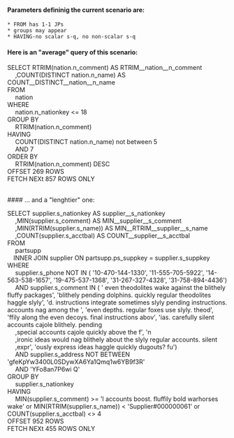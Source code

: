 
#### Parameters defininig the current scenario are:
    * FROM has 1-1 JPs
    * groups may appear
    * HAVING-no scalar s-q, no non-scalar s-q

#### Here is an "average" query of this scenario:<br>



 SELECT RTRIM(nation.n_comment) AS RTRIM__nation__n_comment<br>&emsp; ,COUNT(DISTINCT nation.n_name) AS COUNT__DISTINCT__nation__n_name<br>FROM<br>&emsp; nation <br>WHERE<br>&emsp; nation.n_nationkey <=  18 <br>GROUP BY<br>&emsp;  RTRIM(nation.n_comment)  <br>HAVING<br>&emsp;  COUNT(DISTINCT nation.n_name) not between  5<br>&emsp; AND 7  <br>ORDER BY<br>&emsp; RTRIM(nation.n_comment) DESC <br>OFFSET 269 ROWS <br>FETCH NEXt 857 ROWS ONLY


<br>#### ... and a "lenghtier" one:
<br>


 SELECT supplier.s_nationkey AS supplier__s_nationkey<br>&emsp; ,MIN(supplier.s_comment) AS MIN__supplier__s_comment<br>&emsp; ,MIN(RTRIM(supplier.s_name)) AS MIN__RTRIM__supplier__s_name<br>&emsp; ,COUNT(supplier.s_acctbal) AS COUNT__supplier__s_acctbal<br>FROM<br>&emsp; partsupp<br>&emsp;INNER JOIN supplier ON partsupp.ps_suppkey = supplier.s_suppkey <br>WHERE<br>&emsp; supplier.s_phone NOT IN  ( '10-470-144-1330', '11-555-705-5922', '14-563-538-1657', '19-475-537-1368', '31-267-327-4328', '31-758-894-4436')  <br>&emsp; AND supplier.s_comment IN  ( ' even theodolites wake against the blithely fluffy packages', 'blithely pending dolphins. quickly regular theodolites haggle slyly', 'd. instructions integrate sometimes slyly pending instructions. accounts nag among the ', 'even depths. regular foxes use slyly. theod', 'ffily along the even decoys. final instructions abov', 'ias. carefully silent accounts cajole blithely. pending<br>&emsp; ,special accounts cajole quickly above the f', 'n<br>&emsp; ,ironic ideas would nag blithely about the slyly regular accounts. silent<br>&emsp; ,expr', 'ously express ideas haggle quickly dugouts? fu')  <br>&emsp; AND supplier.s_address NOT BETWEEN  'gfeKpYw3400L0SDywXA6Ya1Qmq1w6YB9f3R'<br>&emsp; AND 'YFo8an7P6wi Q' <br>GROUP BY<br>&emsp; supplier.s_nationkey  <br>HAVING<br>&emsp;  MIN(supplier.s_comment) >=  'l accounts boost. fluffily bold warhorses wake'   or MIN(RTRIM(supplier.s_name)) <  'Supplier#000000061'   or COUNT(supplier.s_acctbal) <>  4  <br>OFFSET 952 ROWS <br>FETCH NEXt 455 ROWS ONLY

